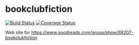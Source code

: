 # bookclubfiction

[![Build Status](https://travis-ci.org/kelsin/bookclubfiction.svg?branch=master)](https://travis-ci.org/kelsin/bookclubfiction)
[![Coverage Status](https://coveralls.io/repos/kelsin/bookclubfiction/badge.png)](https://coveralls.io/r/kelsin/bookclubfiction)

Web site for https://www.goodreads.com/group/show/88207-bookclubfiction

